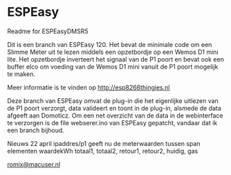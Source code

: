 # ESPEasy

Readme for ESPEasyDMSR5

Dit is een branch van ESPEasy 120. 
Het bevat de minimale code om een Slimme Meter uit te lezen middels een opzetbordje op een Wemos D1 mini lite. Het opzetbordje inverteert het signaal van de P1 poort en bevat ook een buffer elco om voeding van de Wemos D1 mini vanuit de P1 poort mogelijk te maken.

Meer informatie is te vinden op http://esp8266thingies.nl

Deze branch van ESPEasy omvat de plug-in die het eigenlijke uitlezen van de P1 poort verzorgt, data valideert en toont in de plug-in, alsmede de data afgeeft aan Domoticz.
Om een net overzicht van de data in de webinterface te verzorgen is de file webserer.ino van ESPEasy gepatcht, vandaar dat ik een branch bijhoud.

Nieuws
22 april
ipaddres/p1 geeft nu de meterwaarden tussen span elementen <span id=“totaal1”>waarde</span>kWh
	totaal1, totaal2, retour1, retour2, huidig, gas


romix@macuser.nl 